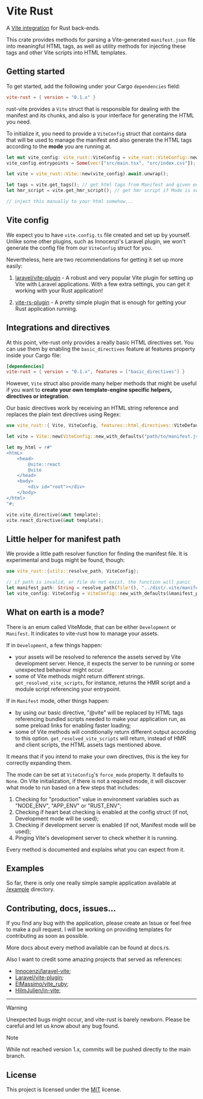 # Vite Rust

A [Vite integration](https://vite.dev/guide/backend-integration) for
Rust back-ends.

This crate provides methods for parsing a Vite-generated `manifest.json` file into
meaningful HTML tags, as well as utility methods for injecting these tags and other Vite
scripts into HTML templates.

## Getting started
To get started, add the following under your Cargo `dependencies` field: 
```toml
vite-rust = { version = "0.1.x" } 
```

rust-vite provides a `Vite` struct that is responsible for dealing with the manifest and
its chunks, and also is your interface for generating the HTML you need.

To initialize it, you need to provide a `ViteConfig` struct that contains data that will
be used to manage the manifest and also generate the HTML tags according to the **mode** you
are running at.

```rust
let mut vite_config: vite_rust::ViteConfig = vite_rust::ViteConfig::new_with_defaults("path/to/manifest.json");
vite_config.entrypoints = Some(vec!["src/main.tsx", "src/index.css"]);

let vite = vite_rust::Vite::new(vite_config).await.unwrap();

let tags = vite.get_tags(); // get html tags from Manifest and given entrypoints
let hmr_script = vite.get_hmr_script(); // get hmr script if Mode is set to Develpment. Empty string otherwise

// inject this manually to your html somehow...
```

## Vite config
We expect you to have `vite.config.ts` file created and set up by yourself. Unlike some
other plugins, such as Innocenzi's Laravel plugin, we won't generate the config file
from our `ViteConfig` struct for you.

Nevertheless, here are two recommendations for getting it set up more easily:

1. [laravel/vite-plugin](https://github.com/laravel/vite-plugin)    - A robust and very popular
Vite plugin for setting up Vite with Laravel applications. With a few extra settings,
you can get it working with your Rust application!

2. [vite-rs-plugin](./vite-rs-plugin/)  - A pretty simple plugin that is enough for getting
your Rust application running. 

## Integrations and directives
At this point, vite-rust only provides a really basic HTML directives set. You can
use them by enabling the `basic_directives` feature at features property inside your
Cargo file:

```toml
[dependencies]
vite-rust = { version = "0.1.x", features = ["basic_directives"] } 
```

However, `Vite` struct also provide many helper methods that might be useful if you want to
**create your own template-engine specific helpers, directives or integration**.

Our basic directives work by receiving an HTML string reference and replaces the
plain text directives using Regex:

```rust
use vite_rust::{ Vite, ViteConfig, features::html_directives::ViteDefaultDirectives };

let vite = Vite::new(ViteConfig::new_with_defaults("path/to/manifest.json"));

let my_html = r#"
<htmL>
    <head>
        @vite::react
        @vite
    </head>
    <body>
        <div id="root"></div>
    </body>
</html>
"#;

vite.vite_directive(&mut template);
vite.react_directive(&mut template);
```

## Little helper for manifest path
We provide a little path resolver function for finding the manifest file.
It is experimental and bugs might be found, though:

```rust
use vite_rust::{utils::resolve_path, ViteConfig};

// if path is invalid, or file do not exist, the function will panic
let manifest_path: String = resolve_path(file!(), "../dist/.vite/manifest.json");
let vite_config: ViteConfig = ViteConfig::new_with_defaults(&manifest_path);
```

## What on earth is a mode?
There is an enum called ViteMode, that can be either `Development` or `Manifest`.
It indicates to vite-rust how to manage your assets.

If in `Development`, a few things happen:
- your assets will be resolved to reference the assets served by Vite development server.
Hence, it expects the server to be running or some unexpected behaviour might occur.
- some of Vite methods might return different strings. `get_resolved_vite_scripts`, for instance,
returns the HMR script and a module script referencing your entrypoint.

If in `Manifest` mode, other things happen:
- by using our basic directive, "@vite" will be replaced by HTML tags referencing bundled scripts
needed to make your application run, as some preload links for enabling faster loading;
- some of Vite methods will conditionally return different output according to this option. `get_resolved_vite_scripts`
will return, instead of HMR and client scripts, the HTML assets tags mentioned above.

It means that if you intend to make your own directives, this is the key for correctly
expanding them.

The mode can be set at `ViteConfig`'s `force_mode` property. It defaults to `None`. On Vite initialization,
if there is not a required mode, it will discover what mode to run based on a few steps that includes:

1. Checking for "production" value in environment variables such as "NODE_ENV", "APP_ENV" or "RUST_ENV";
2. Checking if heart beat checking is enabled at the config struct (if not, Development mode will be used);
3. Checking if development server is enabled (if not, Manifest mode will be used);
4. Pinging Vite's development server to check whether it is running.

Every method is documented and explains what you can expect from it.

## Examples
So far, there is only one really simple sample application available at [/example](./example/) directory.

## Contributing, docs, issues...
If you find any bug with the application, please create an Issue or feel free to make a pull request.
I will be working on providing templates for contributing as soon as possible.

More docs about every method available can be found at docs.rs.

Also I want to credit some amazing projects that served as references:

- [Innocenzi/laravel-vite](https://github.com/innocenzi);
- [Laravel/vite-plugin](https://github.com/laravel/vite-plugin);
- [ElMassimo/vite_ruby](https://github.com/ElMassimo/vite_ruby);
- [HilmJulien/in-vite](https://github.com/HiImJulien/in-vite);
---

> [!WARNING]
> Unexpected bugs might occur, and vite-rust is barely newborn. Please
> be careful and let us know about any bug found.

> [!NOTE]
> While not reached version 1.x, commits will be pushed directly to the
> main branch.

## License
This project is licensed under the [MIT](./LICENSE) license.